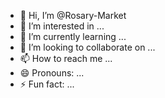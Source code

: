 - 👋 Hi, I’m @Rosary-Market
- 👀 I’m interested in ...
- 🌱 I’m currently learning ...
- 💞️ I’m looking to collaborate on ...
- 📫 How to reach me ...
- 😄 Pronouns: ...
- ⚡ Fun fact: ...

<!---
miki-shop/miki-shop is a ✨ special ✨ repository because its `README.md` (this file) appears on your GitHub profile.
You can click the Preview link to take a look at your changes.
--->
